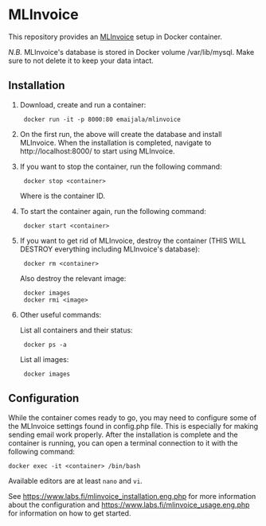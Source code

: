 MLInvoice
=========

This repository provides an [MLInvoice](https://github.com/emaijala/MLinvoice) setup in Docker container.

*N.B.* MLInvoice's database is stored in Docker volume /var/lib/mysql. Make sure to not delete it to keep your data intact.


Installation
------------

1. Download, create and run a container:

        docker run -it -p 8000:80 emaijala/mlinvoice

2. On the first run, the above will create the database and install MLInvoice. When the installation is completed, navigate to http://localhost:8000/ to start using MLInvoice.

3. If you want to stop the container, run the following command:

        docker stop <container>

    Where <container> is the container ID.

4. To start the container again, run the following command:

        docker start <container>

5. If you want to get rid of MLInvoice, destroy the container (THIS WILL DESTROY everything including MLInvoice's database):

        docker rm <container>

    Also destroy the relevant image:

        docker images
        docker rmi <image>

6. Other useful commands:

    List all containers and their status:

        docker ps -a

    List all images:

        docker images

Configuration
-------------

While the container comes ready to go, you may need to configure some of the MLInvoice settings found in config.php file. This is especially for making sending email work properly. After the installation is complete and the container is running, you can open a terminal connection to it with the following command:

    docker exec -it <container> /bin/bash

Available editors are at least `nano` and `vi`.

See https://www.labs.fi/mlinvoice_installation.eng.php for more information about the configuration and https://www.labs.fi/mlinvoice_usage.eng.php for information on how to get started.
